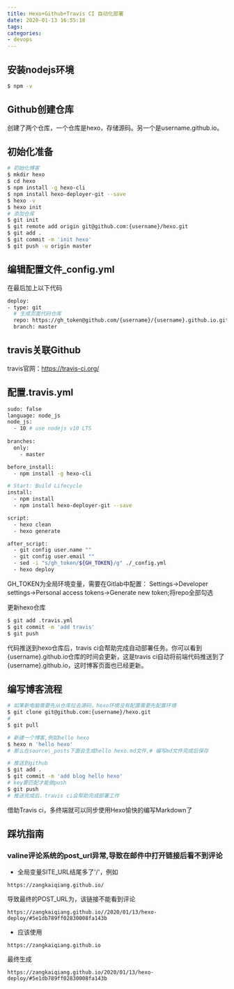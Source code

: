 ```yaml
---
title: Hexo+Github+Travis CI 自动化部署
date: 2020-01-13 16:55:18
tags:
categories: 
- devops
---
```


## 安装nodejs环境
```bash
$ npm -v
```

## Github创建仓库
创建了两个仓库，一个仓库是hexo，存储源码。另一个是username.github.io。
## 初始化准备
```bash
# 初始化博客
$ mkdir hexo
$ cd hexo
$ npm install -g hexo-cli 
$ npm install hexo-deployer-git --save
$ hexo -v
$ hexo init
# 添加仓库
$ git init
$ git remote add origin git@github.com:{username}/hexo.git
$ git add .
$ git commit -m 'init hexo'
$ git push -u origin master
```
## 编辑配置文件_config.yml
在最后加上以下代码
```bash
deploy:
- type: git
  # 生成页面代码仓库
  repo: https://gh_token@github.com/{username}/{username}.github.io.git
  branch: master
```
<!--more-->
## travis关联Github
travis官网：https://travis-ci.org/
## 配置.travis.yml
```bash
sudo: false
language: node_js
node_js:
  - 10 # use nodejs v10 LTS
    
branches:
  only:
    - master

before_install:
  - npm install -g hexo-cli

# Start: Build Lifecycle
install:
  - npm install
  - npm install hexo-deployer-git --save

script:
  - hexo clean
  - hexo generate

after_script:
  - git config user.name ""
  - git config user.email ""
  - sed -i "s/gh_token/${GH_TOKEN}/g" ./_config.yml
  - hexo deploy
```
GH_TOKEN为全局环境变量，需要在Gitlab中配置：
Settings->Developer settings->Personal access tokens->Generate new token;将repo全部勾选

更新hexo仓库
```bash
$ git add .travis.yml
$ git commit -m 'add travis'
$ git push
```

代码推送到hexo仓库后，travis ci会帮助完成自动部署任务。你可以看到{username}.github.io仓库的时间会更新，这是travis ci自动将前端代码推送到了{username}.github.io，这时博客页面也已经更新。

## 编写博客流程
```bash
# 如果新电脑需要先从仓库拉去源码，hexo环境没有配置需要先配置环境
$ git clone git@github.com:{username}/hexo.git
# 
$ git pull

# 新建一个博客,例如hello hexo
$ hexo n 'hello hexo'
# 那么在source\_posts下面会生成hello hexo.md文件,# 编写md文件完成后保存

# 推送到github
$ git add .
$ git commit -m 'add blog hello hexo'
# key要匹配才能做push
$ git push
# 推送完成后，travis ci会帮助完成部署工作
```

借助Travis ci，多终端就可以同步使用Hexo愉快的编写Markdown了



## 踩坑指南

### valine评论系统的post_url异常,导致在邮件中打开链接后看不到评论
* 全局变量SITE_URL结尾多了'/'，例如
```
https://zangkaiqiang.github.io/
```
导致最终的POST_URL为，该链接不能看到评论
```
https://zangkaiqiang.github.io//2020/01/13/hexo-deploy/#5e1db789ff02830008fa143b
```

* 应该使用
```
https://zangkaiqiang.github.io
```
最终生成
```
https://zangkaiqiang.github.io/2020/01/13/hexo-deploy/#5e1db789ff02830008fa143b
```
